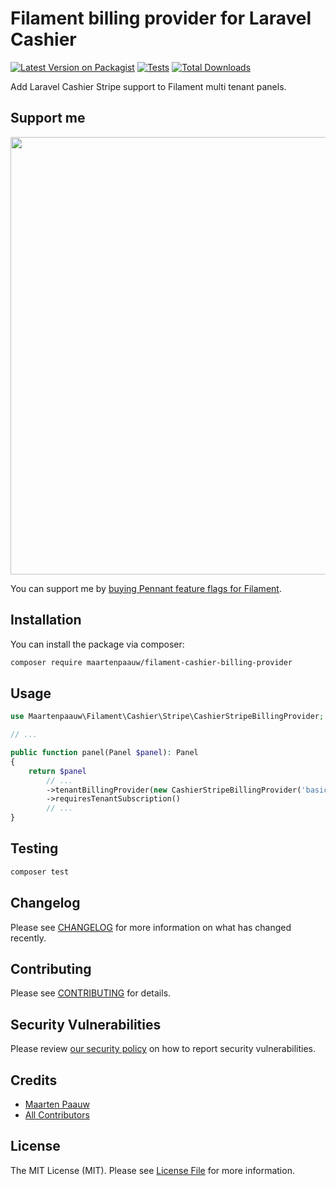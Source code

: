 # Filament billing provider for Laravel Cashier

[![Latest Version on Packagist](https://img.shields.io/packagist/v/maartenpaauw/filament-cashier-billing-provider.svg?style=flat-square)](https://packagist.org/packages/maartenpaauw/filament-cashier-billing-provider)
[![Tests](https://img.shields.io/github/actions/workflow/status/maartenpaauw/filament-cashier-billing-provider/run-tests.yml?branch=main&label=tests&style=flat-square)](https://github.com/maartenpaauw/filament-cashier-billing-provider/actions/workflows/run-tests.yml)
[![Total Downloads](https://img.shields.io/packagist/dt/maartenpaauw/filament-cashier-billing-provider.svg?style=flat-square)](https://packagist.org/packages/maartenpaauw/filament-cashier-billing-provider)

Add Laravel Cashier Stripe support to Filament multi tenant panels.

## Support me

[<img src="https://filamentphp.com/images/content/plugins/images/maartenpaauw-pennant.jpg?t=1" width="700px" />](https://filamentphp.com/plugins/maartenpaauw-pennant)

You can support me by [buying Pennant feature flags for Filament](https://spatie.be/open-source/support-us).

## Installation

You can install the package via composer:

```bash
composer require maartenpaauw/filament-cashier-billing-provider
```

## Usage

```php
use Maartenpaauw\Filament\Cashier\Stripe\CashierStripeBillingProvider;

// ...

public function panel(Panel $panel): Panel
{
    return $panel
        // ...
        ->tenantBillingProvider(new CashierStripeBillingProvider('basic'))
        ->requiresTenantSubscription()
        // ...
}
```

## Testing

```bash
composer test
```

## Changelog

Please see [CHANGELOG](CHANGELOG.md) for more information on what has changed recently.

## Contributing

Please see [CONTRIBUTING](CONTRIBUTING.md) for details.

## Security Vulnerabilities

Please review [our security policy](../../security/policy) on how to report security vulnerabilities.

## Credits

- [Maarten Paauw](https://github.com/maartenpaauw)
- [All Contributors](../../contributors)

## License

The MIT License (MIT). Please see [License File](LICENSE.md) for more information.
